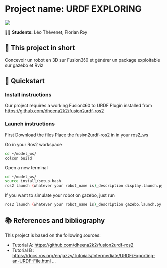 # Project name: URDF EXPLORING

<img src="https://placehold.co/900x300?text=Picture%20illustrating%20the%20project"> 

👨‍💻 **Students:** Léo Thévenet, Florian Roy

## 📄 This project in short

Concevoir un robot en 3D sur Fusion360 et générer un package exploitable sur gazebo et Rviz


## 🚀 Quickstart
### Install instructions

Our project requires a working Fusion360 to URDF Plugin installed from https://github.com/dheena2k2/fusion2urdf-ros2

### Launch instructions

First Download the files 
Place the fusion2urdf-ros2 in in your ros2_ws

Go in your Ros2 workspace
```bash
cd ~/model_ws/
colcon build
```
Open a new terminal

```bash
cd ~/model_ws/
source install/setup.bash
ros2 launch (whatever your robot_name is)_description display.launch.py
```

If you want to simulate your robot on gazebo, just run
```bash
ros2 launch (whatever your robot_name is)_description gazebo.launch.py
```

## 📚 References and bibliography
This project is based on the following sources:
- Tutorial A: https://github.com/dheena2k2/fusion2urdf-ros2
- Tutorial B : https://docs.ros.org/en/jazzy/Tutorials/Intermediate/URDF/Exporting-an-URDF-File.html
...

